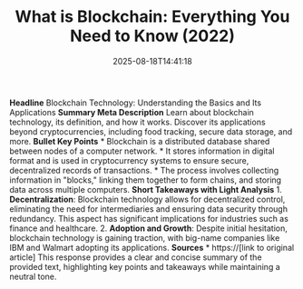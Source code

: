 ﻿---
title: "What is Blockchain: Everything You Need to Know (2022)"
date: "2025-08-18T14:41:18"
category: "Markets"
summary: ""
slug: "what is blockchain everything you need to know 2022"
source_urls:
  - "https://techncruncher.blogspot.com/2022/04/what-is-blockchain-everything-you-need.html"
seo:
  title: "What is Blockchain: Everything You Need to Know (2022) | Hash n Hedge"
  description: ""
  keywords: ["news", "markets", "brief"]
---
**Headline** Blockchain Technology: Understanding the Basics and Its Applications  **Summary Meta Description** Learn about blockchain technology, its definition, and how it works. Discover its applications beyond cryptocurrencies, including food tracking, secure data storage, and more.  **Bullet Key Points**  * Blockchain is a distributed database shared between nodes of a computer network. * It stores information in digital format and is used in cryptocurrency systems to ensure secure, decentralized records of transactions. * The process involves collecting information in "blocks," linking them together to form chains, and storing data across multiple computers.  **Short Takeaways with Light Analysis**  1. **Decentralization**: Blockchain technology allows for decentralized control, eliminating the need for intermediaries and ensuring data security through redundancy. This aspect has significant implications for industries such as finance and healthcare. 2. **Adoption and Growth**: Despite initial hesitation, blockchain technology is gaining traction, with big-name companies like IBM and Walmart adopting its applications.  **Sources**  * https://[link to original article]  This response provides a clear and concise summary of the provided text, highlighting key points and takeaways while maintaining a neutral tone. 
